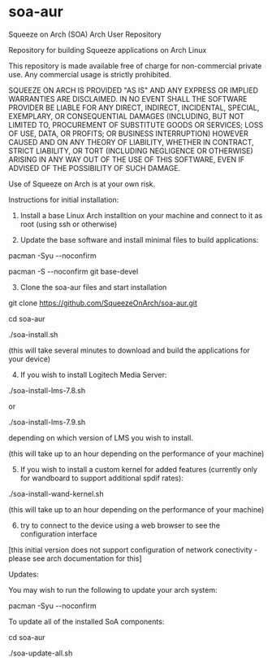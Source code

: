 soa-aur
=======

Squeeze on Arch (SOA) Arch User Repository

Repository for building Squeeze applications on Arch Linux

This repository is made available free of charge for
non-commercial private use. Any commercial usage is strictly
prohibited.

SQUEEZE ON ARCH IS PROVIDED "AS IS" AND ANY EXPRESS OR IMPLIED
WARRANTIES ARE DISCLAIMED. IN NO EVENT SHALL THE SOFTWARE PROVIDER BE
LIABLE FOR ANY DIRECT, INDIRECT, INCIDENTAL, SPECIAL, EXEMPLARY, OR
CONSEQUENTIAL DAMAGES (INCLUDING, BUT NOT LIMITED TO, PROCUREMENT OF
SUBSTITUTE GOODS OR SERVICES; LOSS OF USE, DATA, OR PROFITS; OR
BUSINESS INTERRUPTION) HOWEVER CAUSED AND ON ANY THEORY OF LIABILITY,
WHETHER IN CONTRACT, STRICT LIABILITY, OR TORT (INCLUDING NEGLIGENCE
OR OTHERWISE) ARISING IN ANY WAY OUT OF THE USE OF THIS SOFTWARE, EVEN
IF ADVISED OF THE POSSIBILITY OF SUCH DAMAGE.

Use of Squeeze on Arch is at your own risk.


Instructions for initial installation:

1) Install a base Linux Arch installtion on your machine and connect to it as root (using ssh or otherwise)

2) Update the base software and install minimal files to build applications:

pacman -Syu --noconfirm

pacman -S --noconfirm git base-devel

3) Clone the soa-aur files and start installation

git clone https://github.com/SqueezeOnArch/soa-aur.git

cd soa-aur

./soa-install.sh

(this will take several minutes to download and build the applications for your device)

4) If you wish to install Logitech Media Server:

./soa-install-lms-7.8.sh

or

./soa-install-lms-7.9.sh

depending on which version of LMS you wish to install.

(this will take up to an hour depending on the performance of your machine)

5) If you wish to install a custom kernel for added features (currently only for wandboard to support additional spdif rates):

./soa-install-wand-kernel.sh

(this will take up to an hour depending on the performance of your machine)

6) try to connect to the device using a web browser to see the configuration interface

[this initial version does not support configuration of network conectivity - please see arch documentation for this]


Updates:

You may wish to run the following to update your arch system:

pacman -Syu --noconfirm

To update all of the installed SoA components:

cd soa-aur

./soa-update-all.sh

